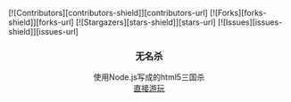 [![Contributors][contributors-shield]][contributors-url]
[![Forks][forks-shield]][forks-url]
[![Stargazers][stars-shield]][stars-url]
[![Issues][issues-shield]][issues-url]

<p align="center">
  <h3 align="center">无名杀</h3>
  <p align="center">
    使用Node.js写成的html5三国杀
    <br />
    <a href="https://adeFuLoDgu.github.io/noname">直接游玩</a>
  </p>
</p>
